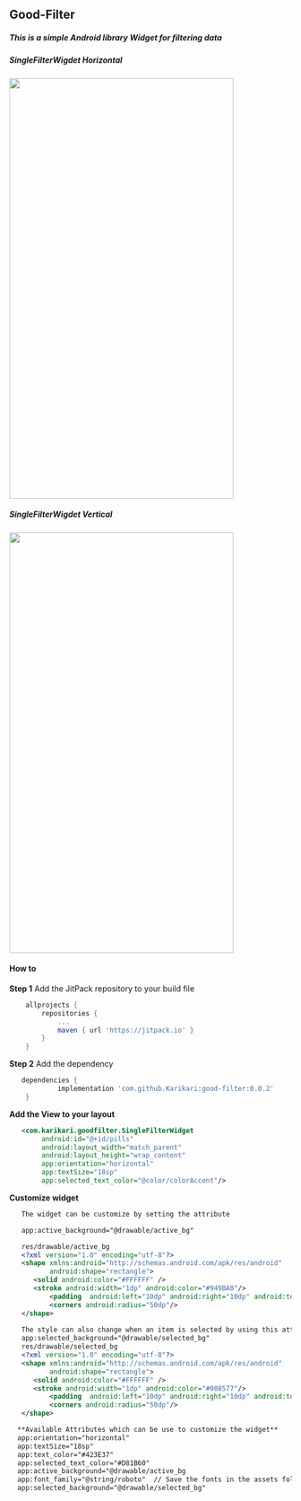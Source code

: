 ## Good-Filter
##### This is a simple Android library Widget for filtering data 

##### SingleFilterWigdet Horizontal
<img src="https://user-images.githubusercontent.com/6484414/60584655-4f64f500-9d7d-11e9-9a09-5234f211fc56.gif" width="400" height="750" />

##### SingleFilterWigdet Vertical
<img src="https://user-images.githubusercontent.com/6484414/60586080-cc459e00-9d80-11e9-8987-0562f242a9c0.gif" width="400" height="750" />

#### How to
**Step 1** Add the JitPack repository to your build file
```gradle
    allprojects {
		repositories {
			...
			maven { url 'https://jitpack.io' }
		}
	}
```
**Step 2** Add the dependency
```gradle
   dependencies {
	        implementation 'com.github.Karikari:good-filter:0.0.2'
	}
```
**Add the View to your layout**
```xml
   <com.karikari.goodfilter.SingleFilterWidget
        android:id="@+id/pills"
        android:layout_width="match_parent"
        android:layout_height="wrap_content"
        app:orientation="horizontal"
        app:textSize="18sp"
        app:selected_text_color="@color/colorAccent"/>
```
**Customize widget**

```xml
   The widget can be customize by setting the attribute

   app:active_background="@drawable/active_bg"

   res/drawable/active_bg
   <?xml version="1.0" encoding="utf-8"?>
   <shape xmlns:android="http://schemas.android.com/apk/res/android"
       	  android:shape="rectangle">
   	  <solid android:color="#FFFFFF" />
   	  <stroke android:width="1dp" android:color="#949BA0"/>
    	  <padding  android:left="10dp" android:right="10dp" android:top="5dp" android:bottom="5dp"/>
    	  <corners android:radius="50dp"/>
   </shape>
   
   The style can also change when an item is selected by using this attribute
   app:selected_background="@drawable/selected_bg"
   res/drawable/selected_bg
   <?xml version="1.0" encoding="utf-8"?>
   <shape xmlns:android="http://schemas.android.com/apk/res/android"
       	  android:shape="rectangle">
   	  <solid android:color="#FFFFFF" />
   	  <stroke android:width="1dp" android:color="#008577"/>
    	  <padding  android:left="10dp" android:right="10dp" android:top="5dp" android:bottom="5dp"/>
    	  <corners android:radius="50dp"/>
   </shape>

  **Available Attributes which can be use to customize the widget**
  app:orientation="horizontal"
  app:textSize="18sp" 
  app:text_color="#423E37" 
  app:selected_text_color="#D81B60"
  app:active_background="@drawable/active_bg
  app:font_family="@string/roboto"  // Save the fonts in the assets folder and pass the fontname
  app:selected_background="@drawable/selected_bg"
  
```
